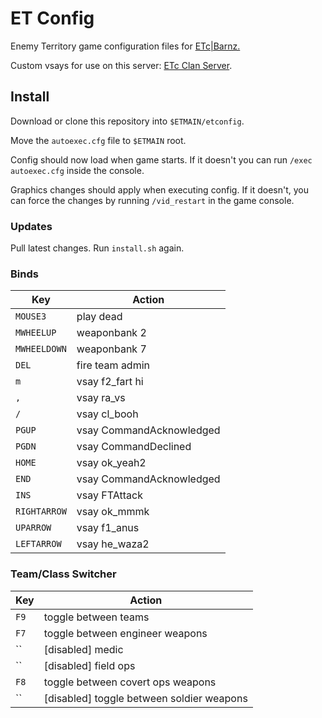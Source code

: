 # ET Config

Enemy Territory game configuration files for [ETc|Barnz.](https://et.trackbase.net/player/5823042/)

Custom vsays for use on this server: [ETc Clan Server](https://et.trackbase.net/server/etc).

## Install

Download or clone this repository into `$ETMAIN/etconfig`.

Move the `autoexec.cfg` file to `$ETMAIN` root.

Config should now load when game starts. If it doesn't you can run `/exec autoexec.cfg` inside the console.

Graphics changes should apply when executing config. If it doesn't, you can force the changes by running `/vid_restart` in the game console.

### Updates

Pull latest changes. Run `install.sh` again.

### Binds

| Key          | Action                   |
| ------------ | ------------------------ |
| `MOUSE3`     | play dead                |
| `MWHEELUP`   | weaponbank 2             |
| `MWHEELDOWN` | weaponbank 7             |
| `DEL`        | fire team admin          |
| `m`          | vsay f2_fart hi          |
| `,`          | vsay ra_vs               |
| `/`          | vsay cl_booh             |
| `PGUP`       | vsay CommandAcknowledged |
| `PGDN`       | vsay CommandDeclined     |
| `HOME`       | vsay ok_yeah2            |
| `END`        | vsay CommandAcknowledged |
| `INS`        | vsay FTAttack            |
| `RIGHTARROW` | vsay ok_mmmk             |
| `UPARROW`    | vsay f1_anus             |
| `LEFTARROW`  | vsay he_waza2            |

### Team/Class Switcher

| Key  | Action                                    |
| ---- | ----------------------------------------- |
| `F9` | toggle between teams                      |
| `F7` | toggle between engineer weapons           |
| ``   | [disabled] medic                          |
| ``   | [disabled] field ops                      |
| `F8` | toggle between covert ops weapons         |
| ``   | [disabled] toggle between soldier weapons |
